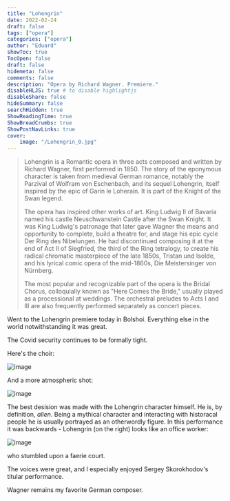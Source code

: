 ```yaml
---
title: "Lohengrin"
date: 2022-02-24
draft: false
tags: ["opera"]
categories: ["opera"]
author: "Eduard"
showToc: true
TocOpen: false
draft: false
hidemeta: false
comments: false
description: "Opera by Richard Wagner. Premiere."
disableHLJS: true # to disable highlightjs
disableShare: false
hideSummary: false
searchHidden: true
ShowReadingTime: true
ShowBreadCrumbs: true
ShowPostNavLinks: true
cover:
    image: "/Lohengrin_0.jpg"
---
```


> Lohengrin is a Romantic opera in three acts composed and written by Richard Wagner, first performed in 1850. The story of the eponymous character is taken from medieval German romance, notably the Parzival of Wolfram von Eschenbach, and its sequel Lohengrin, itself inspired by the epic of Garin le Loherain. It is part of the Knight of the Swan legend.
>
> The opera has inspired other works of art. King Ludwig II of Bavaria named his castle Neuschwanstein Castle after the Swan Knight. It was King Ludwig's patronage that later gave Wagner the means and opportunity to complete, build a theatre for, and stage his epic cycle Der Ring des Nibelungen. He had discontinued composing it at the end of Act II of Siegfried, the third of the Ring tetralogy, to create his radical chromatic masterpiece of the late 1850s, Tristan und Isolde, and his lyrical comic opera of the mid-1860s, Die Meistersinger von Nürnberg.
>
> The most popular and recognizable part of the opera is the Bridal Chorus, colloquially known as "Here Comes the Bride," usually played as a processional at weddings. The orchestral preludes to Acts I and III are also frequently performed separately as concert pieces. 

Went to the Lohengrin premiere today in Bolshoi. Everything else in the world notwithstanding it was great. 

The Covid security continues to be formally tight.

Here's the choir:

![image](/Lohengrin_0.jpg#center)

And a more atmospheric shot:

![image](/Lohengrin_1.jpg#center)

The best desision was made with the Lohengrin character himself. He is, by definition, _alien_. Being a mythical character and interacting with historacal people he is usually portrayed as an otherwordly figure. In this performance it was backwards - Lohengrin (on the right) looks like an office worker:

![image](/Lohengrin_2.jpg#center)

who stumbled upon a faerie court. 

The voices were great, and I especially enjoyed Sergey Skorokhodov's titular performance.

Wagner remains my favorite German composer.